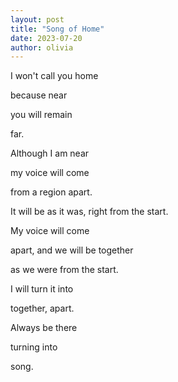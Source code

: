 ```yaml
---
layout: post
title: "Song of Home"
date: 2023-07-20
author: olivia
---
```


I won't call you home  
  
because near  

you will remain  
  
far.  
  
Although I am near  
  
my voice will come  
  
from a region apart.   
  
It will be as it was, right from the start.  
  
My voice will come  
  
apart, and we will be together  
  
as we were from the start.  
  
I will turn it into  
  
together, apart.  
  
Always be there  
   
turning into  
  
song.    
